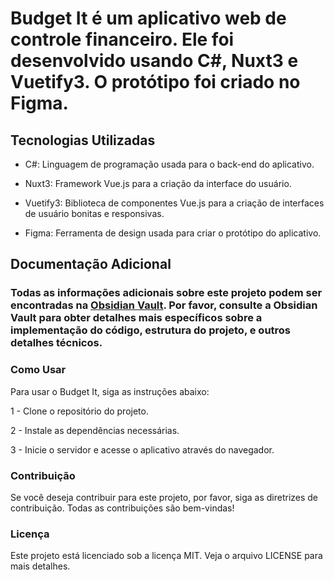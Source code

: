 # Budget It é um aplicativo web de controle financeiro. Ele foi desenvolvido usando C#, Nuxt3 e Vuetify3. O protótipo foi criado no Figma.

## Tecnologias Utilizadas
- C#: Linguagem de programação usada para o back-end do aplicativo. 

- Nuxt3: Framework Vue.js para a criação da interface do usuário.

- Vuetify3: Biblioteca de componentes Vue.js para a criação de interfaces de usuário bonitas e responsivas.

- Figma: Ferramenta de design usada para criar o protótipo do aplicativo.

## Documentação Adicional
### Todas as informações adicionais sobre este projeto podem ser encontradas na [Obsidian Vault](https://github.com/FabbSantos/budget-it/tree/main/Obsidian%20Vault%20(README)). Por favor, consulte a Obsidian Vault para obter detalhes mais específicos sobre a implementação do código, estrutura do projeto, e outros detalhes técnicos.

### Como Usar
Para usar o Budget It, siga as instruções abaixo:

1 - Clone o repositório do projeto.

2 - Instale as dependências necessárias.

3 - Inicie o servidor e acesse o aplicativo através do navegador.


### Contribuição
Se você deseja contribuir para este projeto, por favor, siga as diretrizes de contribuição. Todas as contribuições são bem-vindas!

### Licença
Este projeto está licenciado sob a licença MIT. Veja o arquivo LICENSE para mais detalhes.